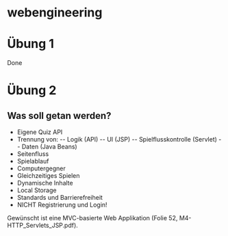 webengineering
==============
# Übung 1
Done
# Übung 2
## Was soll getan werden?
- Eigene Quiz API
- Trennung von:
-- Logik (API)
-- UI (JSP)
-- Spielflusskontrolle (Servlet)
-- Daten (Java Beans)
- Seitenfluss
- Spielablauf
- Computergegner
- Gleichzeitiges Spielen
- Dynamische Inhalte
- Local Storage
- Standards und Barrierefreiheit
- NICHT Registrierung und Login!

Gewünscht ist eine MVC-basierte Web Applikation (Folie 52, M4-HTTP_Servlets_JSP.pdf).
